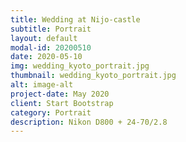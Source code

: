```yaml
---
title: Wedding at Nijo-castle
subtitle: Portrait
layout: default
modal-id: 20200510
date: 2020-05-10
img: wedding_kyoto_portrait.jpg
thumbnail: wedding_kyoto_portrait.jpg
alt: image-alt
project-date: May 2020
client: Start Bootstrap
category: Portrait
description: Nikon D800 + 24-70/2.8
---
```

